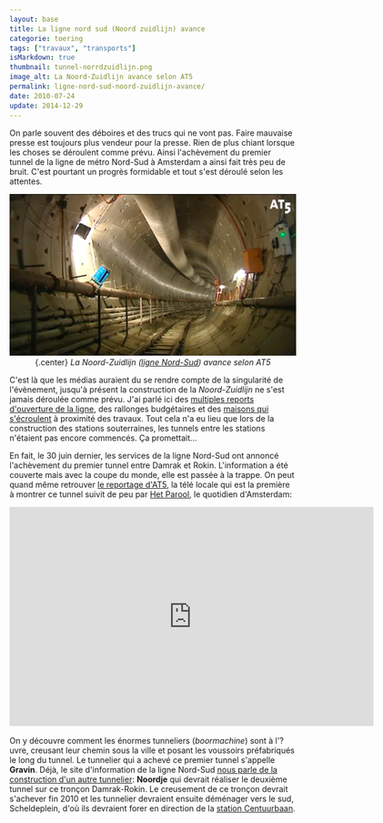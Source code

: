 ```yaml
---
layout: base
title: La ligne nord sud (Noord zuidlijn) avance
categorie: toering
tags: ["travaux", "transports"]
isMarkdown: true
thumbnail: tunnel-norrdzuidlijn.png
image_alt: La Noord-Zuidlijn avance selon AT5
permalink: ligne-nord-sud-noord-zuidlijn-avance/
date: 2010-07-24
update: 2014-12-29
---
```



On parle souvent des déboires et des trucs qui ne vont pas. Faire mauvaise presse est toujours plus vendeur pour la presse. Rien de plus chiant lorsque les choses se déroulent comme prévu. Ainsi l'achèvement du premier tunnel de la ligne de métro Nord-Sud à Amsterdam a ainsi fait très peu de bruit. C'est pourtant un progrès formidable et tout s'est déroulé selon les attentes.

<!-- HTML -->
<div align="center">

![La Noord-Zuidlijn avance selon AT5](tunnel-norrdzuidlijn.png){.center}
*La Noord-Zuidlijn ([ligne Nord-Sud](/la-ligne-du-nord-au-sud)) avance selon AT5*

</div>
<!-- / HTML -->

<!--excerpt-->

C'est là que les médias auraient du se rendre compte de la singularité de l'évènement, jusqu'à présent la construction de la *Noord-Zuidlijn* ne s'est jamais déroulée comme prévu. J'ai parlé ici des [multiples reports d'ouverture de la ligne](/travaux-n-en-finissent-toujours-pas), des rallonges budgétaires et des [maisons qui s'écroulent](/les-maisons-s-enfoncent) à proximité des travaux. Tout cela n'a eu lieu que lors de la construction des stations souterraines, les tunnels entre les stations n'étaient pas encore commencés. Ça promettait...

En fait, le 30 juin dernier, les services de la ligne Nord-Sud ont annoncé l'achèvement du premier tunnel entre Damrak et Rokin. L'information a été couverte mais avec la coupe du monde, elle est passée à la trappe. On peut quand même retrouver [le reportage d'AT5](http://www.at5.nl/artikelen/43769/eerste-buis-noord-zuidlijn-gegraven), la télé locale qui est la première à montrer ce tunnel suivit de peu par [Het Parool](http://www.parool.nl/parool/nl/2584/Noord-Zuidlijn-video-s/video/detail/297008/NZ-lijn-Een-kijkje-in-de-tunnel.dhtml), le quotidien d'Amsterdam:

<!-- HTML -->
<div class="flex flex-col items-center">
<object width="640" height="385"><param name="movie" value="http://www.youtube.com/v/stpiCgzl4Xo&color1=0xb1b1b1&color2=0xd0d0d0&hl=nl_NL&feature=player_embedded&fs=1"></param><param name="allowFullScreen" value="true"></param><param name="allowScriptAccess" value="always"></param><embed src="http://www.youtube.com/v/stpiCgzl4Xo&color1=0xb1b1b1&color2=0xd0d0d0&hl=nl_NL&feature=player_embedded&fs=1" type="application/x-shockwave-flash" allowfullscreen="true" allowScriptAccess="always" width="640" height="385"></embed></object>
</div>
<!-- / HTML -->

On y découvre comment les énormes tunneliers (*boormachine*) sont à l'?uvre, creusant leur chemin sous la ville et posant les voussoirs préfabriqués le long du tunnel. Le tunnelier qui a achevé ce premier tunnel s'appelle **Gravin**. Déjà, le site d'information de la ligne Nord-Sud [nous parle de la construction d'un autre tunnelier](http://www.noordzuidlijn.amsterdam.nl/tunnelboren/nieuws_tunnelboren/@342777/boorders_noord_9/): **Noordje** qui devrait réaliser le deuxième tunnel sur ce tronçon Damrak-Rokin. Le creusement de ce tronçon devrait s'achever fin 2010 et les tunnelier devraient ensuite déménager vers le sud, Scheldeplein, d'où ils devraient forer en direction de la [station Centuurbaan](/noord-zuidlijn-ceintuurbaan-station).
